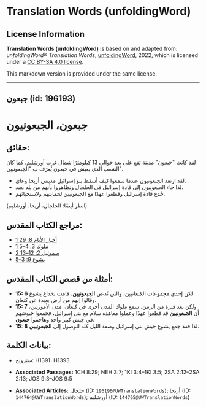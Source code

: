# Translation Words (unfoldingWord)

## License Information

**Translation Words (unfoldingWord)** is based on and adapted from: _unfoldingWord® Translation Words_, [unfoldingWord](https://unfoldingword.org/utw), 2022, which is licensed under a [CC BY-SA 4.0 license](https://creativecommons.org/licenses/by-sa/4.0/legalcode.en).

This markdown version is provided under the same license.



--------------------------------

## جبعون (id: 196193)

جبعون، الجبعونيون
=================

حقائق:
------

لقد كانت "جبعون" مدينة تقع على بعد حوالي 13 كيلومترًا شمال غرب أورشليم. كما كان الشعب الذي يعيش في جبعون يُعرَف ب "الجبعونيين".

* لقد ارتعد الجبعونيون عندما سمعوا كيف أسقط بنو إسرائيل مدينتي أريحا وعاي.
* لذا جاء الجبعونيون إلى قادة إسرائيل في الجلجال وتظاهروا بأنهم من بلد بعيد.
* خُدع قادة إسرائيل وقطعوا عهدًا مع الجبعونيين لحمايتهم ولاستحيائهم.

(انظر أيضًا: الجلجال، أريحا، أورشليم)

مراجع الكتاب المقدس:
--------------------

* [1 أخبار الأيام 8: 29](https://ref.ly/1Chr8:29)
* [1 ملوك 3: 4–5](https://ref.ly/1Kgs3:4-1Kgs3:5)
* [2 صموئيل 2: 12–13](https://ref.ly/2Sam2:12-2Sam2:13)
* [يشوع 9: 3–5](https://ref.ly/Josh9:3-Josh9:5)

أمثلة من قصص الكتاب المقدس:
---------------------------

* **15: 6** لكن إحدى مجموعات الكنعانيين، والتي تُدعى **الجبعونيين**، قامت بخداع يشوع وقالوا إنهم من أرض بعيدة عن كنعان.
* **15: 7** ولكن بعد فترة من الزمن، سمع ملوك المدن أخرى في كنعان، مدن الأموريين، أن **الجبعونيين** قد قطعوا عهدًا وعملوا معاهدة سلام مع بني إسرائيل، فجمعوا جيوشهم في جيش كبير واحد وهاجموا **جبعون**.
* **15: 8** لذا فقد جمع يشوع جيش بني إسرائيل وصعد الليل كله للوصول إلى **الجبعونيين**.

بيانات الكلمة:
--------------

* سترونج: H1391، H1393

* **Associated Passages:** 1CH 8:29; NEH 3:7; 1KI 3:4–1KI 3:5; 2SA 2:12–2SA 2:13; JOS 9:3–JOS 9:5
* **Associated Articles:** جلجال (ID: `196196@UWTranslationWords`); أريحا (ID: `144764@UWTranslationWords`); أورشليم (ID: `144765@UWTranslationWords`)

